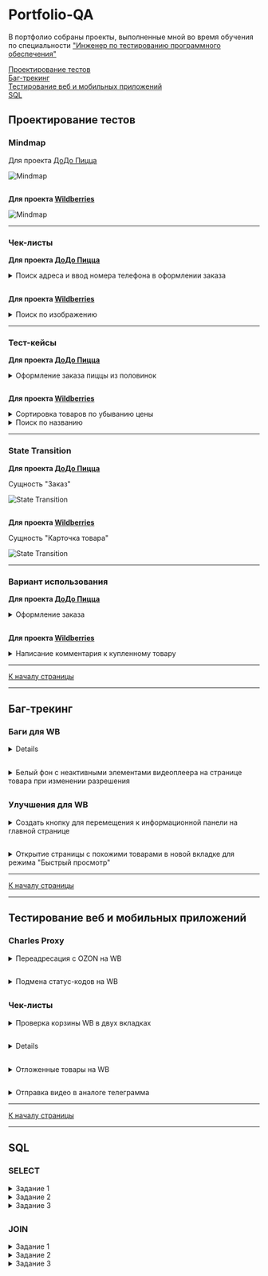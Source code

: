 # <a name="up" />Portfolio-QA

В портфолио собраны проекты, выполненные мной во время обучения по специальности ["Инженер по тестированию программного обеспечения"](https://software-testing.ru/edu/3-online/331-qa-engineer#%D0%BF%D0%BE%D0%B4%D1%80%D0%BE%D0%B1%D0%BD%D0%B0%D1%8F-%D0%BF%D1%80%D0%BE%D0%B3%D1%80%D0%B0%D0%BC%D0%BC%D0%B0)

[Проектирование тестов](#1)<br>
[Баг-трекинг](#2)<br>
[Тестирование веб и мобильных приложений](#3)<br>
[SQL](#4)<br>

## <a name="1" />Проектирование тестов
  
### Mindmap
  
Для проекта [ДоДо Пицца](https://dodopizza.ru/)

![Mindmap](https://i.ibb.co/cK07nWTw/1.png)

##

**Для проекта [Wildberries](https://www.wildberries.ru/)**

![Mindmap](https://i.ibb.co/sph0LH8V/1.png)

-----

### Чек-листы

**Для проекта [ДоДо Пицца](https://dodopizza.ru/)**

<details> <summary>Поиск адреса и ввод номера телефона в оформлении заказа</summary>

| № | Проверка | Пример | Ожидаемый результат
|-|---|---|---|
*Адрес в поле поиска*
| 1 | Город улица дом | Иваново Ленина 22 | Адрес найден |
| 2 |	С измененным порядком составляющих |	22 Ленина Иваново |	Адрес найден |
| 3 |	Через пробел |	Ленина 22 |	Подсказка адресов в которых есть "Ленина, 22" |
| 4 |	Через запятую |	Ленина, 22 |	Подсказка адресов в которых есть "Ленина, 22" |
| 5 |	Через точку |	Ленина. 22 |	Подсказка адресов в которых есть "Ленина, 22" |
| 6 |	Слитно | Ленина22 |	Подсказка адресов в которых есть "Ленина, 22" |
| 7 |	Верхний регистр |	ЛЕНИНА | Подсказка адресов в которых есть "Ленина" |
| 8 |	Нижний регистр | ленина |	Подсказка адресов в которых есть "Ленина" |
| 9 |	Смешанный регистр |	ЛеНиНа | Подсказка адресов в которых есть "Ленина" |
| 10 | С ошибкой |	Ленена |	Подсказка адресов в которых есть "Ленина" |
| 11 | Город | Москва |	Подсказка с адресами в данном городе |
| 12 | Улица | Ленина |	Подсказка адресов в которых есть "Ленина" |
| 13 | На английской раскладке | Vjcrdf |	Подсказка с адресами в данном городе (Москва) |
| 14 | Адрес пиццерии "ДОДО" | ДоДо |	Подсказка с адресами пиццерии "ДОДО" |
| 15 | Район |	Ленинский |	Нет результатов по району. Есть подсказки содержащие в адресе "Ленинский" |
| 16 | Номер дома (пограничное значение) | 7 |	Нет результатов по номеру дома. Нет подсказок по номеру дома |
| 17 | При написании цифр буквами |	Двадцати шести бакинских комиссаров |	Ошибка “Не нашли такой адрес, попробуйте ещё раз” |
| 18 | Разговорный | Питер | Подсказки с городом “Санкт-Петербург” |
| 19 | На английском языке | Saratov | Нужный город не найден |
| 20 | Станция метро | ВДНХ |	Ошибка «Не нашли такой адрес, попробуйте ещё раз» |
| 21 | Вне зоны доставки | посёлок Ключи, Красноармейская улица, 2 | Ошибка «Адрес не входит в зону доставки» |
| 22 | Текстом без адреса |	Привезите мне пиццу |	Ошибка «Не нашли такой адрес, попробуйте ещё раз» |
| 23 | Пустое поле (логическая граница) |	 | Нет подсказок. Сохранение адреса недоступно |
| 24 | 999 999 символов (технологическая граница) |	 | Система не распознает запрос |
*Адрес по метке на карте*
| 25 | В зоне доставки на строении с номером |  | Адрес найден |
| 26 | В зоне доставки рядом со строениями с номерами |  | Определяется ближайший адрес |
| 27 | В зоне доставки без строений с номерами |  | Ошибка "Не удалось определить Ваше местоположение" |
| 28 | Без метки (логическая граница) |  | Ошибка "Не удалось определить Ваше местоположение" |
| 29 | Вне зоны доставки в пределах населенных пунктов |  | Ошибка "Не удалось определить Ваше местоположение" |
| 30 | Вне зоны доставки на границе карты (технологическая граница) |  | Ошибка "Не удалось определить Ваше местоположение" |
*Номер телефона*
| 31 | Мобильный: 10 цифр после 7 (произвольная граница) | 78007255725 | На номер отправлен код подтверждения |
| 32 | Домашний с кодом города | 4932351155 | На номер отправлен код подтверждения |
| 33 | Домашний без кода города | 351155 | Выслать код подтверждения недоступно |
| 34 | Несуществующий номер | 71111111111 | Выслать код подтверждения недоступно |
| 35 | Все 0 после 7 | 70000000000 | Выслать код подтверждения недоступно |
| 36 | Пустое поле (логическая граница) |  | Выслать код подтверждения недоступно |
| 37 | 1 цифра (логическая граница) | 7 | Выслать код подтверждения недоступно |
| 38 | 9 цифр после 7 (пограничное значение) | 7929085040 | Выслать код подтверждения недоступно |
| 39 | 11 цифр после 7 (пограничное значение) | 792908504001 | Выслать код подтверждения недоступно |
| 40 | Вставка 999 цифр (технологическая граница) |  | Обрезается до первых 10 |
| 41 | Вставка 999 цифр и букв (технологическая граница) |  | Обрезается до первых 10 цифр |
| 42 | Буквами | АБВ | Ввод букв недоступен |

</details>

##

**Для проекта [Wildberries](https://www.wildberries.ru/)**

<details> <summary>Поиск по изображению</summary>

| № | Проверка | Ожидаемый результат
|-|---|---|
*Расширения*
| 1 | JPG | Успешная загрузка файла |
| 2 | JPEG | Успешная загрузка файла |
| 3 | PNG | Успешная загрузка файла |
| 4 | GIF | Успешная загрузка файла |
| 5 | BMP | Успешная загрузка файла |
| 6 | PDF | Ошибка загрузки изображения, отображается ошибка с требованием к изображению “поддерживаются только следующие расширения файлов: JPG, JPEG, PNG, BMP, GIF” |
| 7 | TXT | Ошибка загрузки изображения, отображается ошибка с требованием к изображению “поддерживаются только следующие расширения файлов: JPG, JPEG, PNG, BMP, GIF” |
| 8 | TXT переименованный в JPG | Ошибка загрузки изображения, отображается ошибка с требованием к изображению “поддерживаются только следующие расширения файлов: JPG, JPEG, PNG, BMP, GIF” |
| 9 | JPG переименованный в TXT | Ошибка загрузки изображения, отображается ошибка с требованием к изображению “поддерживаются только следующие расширения файлов: JPG, JPEG, PNG, BMP, GIF” |
*Вес файла*
| 10 | 49,9 Мб (пограничное значение снизу) | Успешная загрузка файла |
| 11 | 50 Мб (произвольная граница) | Успешная загрузка файла |
| 12 | 50,1 Мб (пограничное значение сверху) | Ошибка загрузки изображения, отображается ошибка с требованием к изображению “вес фотографии не превышает 50 Мб” |
| 13 | 0 Кб (логическая граница) | Ошибка загрузки изображения, отображается ошибка с требованием к изображению “вес фотографии не превышает 50 Мб” |
| 14 | 1 Кб (логическая граница) | Успешная загрузка файла |
| 15 | 5 Гб (технологическая граница) | Ошибка загрузки изображения, отображается ошибка с требованием к изображению “вес фотографии не превышает 50 Мб” |
*Ширина и высота изображения*
| 16 | Ширина 250, высота 250 (внутри диапозона) | Успешная загрузка файла |
| 17 | Ширина 75, высота 75 (произвольная граница) | Успешная загрузка файла |
| 18 | Ширина 75, высота 76 (пограничное значение по высоте сверху) | Успешная загрузка файла |
| 19 | Ширина 76, высота 75 (пограничное значение по ширине сверху) | Успешная загрузка файла |
| 20 | Ширина 75, высота 200 (внутри диапазона по высоте) | Успешная загрузка файла |
| 21 | Ширина 200, высота 75 (внутри диапазона по ширине) | Успешная загрузка файла |
| 22 | Ширина 74, высота 75 (пограничное значение по ширине снизу) | Ошибка загрузки изображения, отображается ошибка с требованием к изображению “ширина и высота фотографии не меньше 75 пикселей” |
| 23 | Ширина 75, высота 74 (пограничное значение по высоте снизу) | Ошибка загрузки изображения, отображается ошибка с требованием к изображению “ширина и высота фотографии не меньше 75 пикселей” |
| 24 | Ширина 1, высота 1 (логическая граница) | Ошибка загрузки изображения, отображается ошибка с требованием к изображению “ширина и высота фотографии не меньше 75 пикселей” |
| 25 | Ширина 75, высота 100 000 (технологическая граница по высоте) | Ошибка загрузки изображения, отображается ошибка с требованием к изображению “ширина и высота фотографии не меньше 75 пикселей” |
| 26 | Ширина 100 000, высота 75 (технологическая граница по ширине) | Ошибка загрузки изображения, отображается ошибка с требованием к изображению “ширина и высота фотографии не меньше 75 пикселей” |
*Релевантность поиска по фото*
| 27 | Изображение с черной мужской курткой | Поиск выдает варианты черных мужских курток |
| 28 | Изображение с героем из мультфильма Disney | Поиск выдает варианты товаров с изображением героя |
| 29 | Изображение с космосом | Поиск выдает варианты товаров у которых изображение товара содержит изображение космоса |
| 30 | Фото лица девушки | Поиск выдает варианты товаров у которых изображение товара содержит изображение лица девушки |
| 31 | Изображение с текстом “куртка” на белом фоне | Поиск выдает варианты товаров у которых изображение товара содержит надписи на белом фоне |
| 32 | Все пиксели одного цвета (черного) | Поиск выдает варианты товаров у которых изображение товара подходит по цвету изображения |
*Название файла*
| 33 | Слово кириллицей (куртка) | Успешная загрузка файла |
| 34 | Цифрами (“1”) – (логическая граница) | Успешная загрузка файла |
| 35 | Слово латиницей (“coat”) | Успешная загрузка файла |
| 36 | Набором букв на латинице (“qwerty”) | Успешная загрузка файла |
| 37 | Набором букв на кириллице (“йцукен”) | Успешная загрузка файла |
| 38 | С точкой (”.”) | Успешная загрузка файла |
| 39 | С пробелом (” “) | Успешная загрузка файла |
| 40 | Без текста (”.jpg”) – (логическая граница) | Успешная загрузка файла |
| 41 | Спецсимволы (”@”) | Успешная загрузка файла |
| 42 | Максимальное количество символов для Windows (255) – (технологическая граница) | Успешная загрузка файла |
*Влияние названия на результат поиска*
| 43 | На фото черная мужская куртка, название “белая женская куртка” | Нет влияния. Поиск выдает варианты товаров, релевантные загруженному изображению |

</details>

-----

### Тест-кейсы

**Для проекта [ДоДо Пицца](https://dodopizza.ru/)**

<details>
<summary>Оформление заказа пиццы из половинок</summary>
  
| № | Описание шага | 
|-|---|
*Влияние названия на результат поиска*
| 1 | Создан пользователь ( +7 999 999 99 99) |
| 2 | К номеру ( +7 999 999 99 99) есть доступ |
| 3 | В корзине 0 товаров |
| 4 | Есть доступ к БД (Логин / пароль :  Admin / 987654) |
| 5 | Присваиваемый номер заказа всегда уникальный |
*Шаги* 
| 1 | Открыть главную страницу [ДоДо Пицца](https://dodopizza.ru/) |
| 2 | Нажать кнопку «Войти» |
| 3 | Авторизоваться по номеру ( +7 999 999 99 99) и высланному на номер персональному коду |
| 4 | Перейти в категорию «Пиццы» |
| 5 | Найти продукцию «Пицца из половинок» и нажать кнопку «Собрать» |
| 6 | Выбрать первую половинку, например «Креветки со сладким чили» |
| 7 | Выбрать вторую половинку, например «Ветчина и сыр» |
| 8 | Нажать кнопку «В корзину» |
| 9 | Нажать кнопку «Корзина» |
| 10 | Нажать кнопку «К оформлению заказа» |
| 11 | В поле «имя» указать имя (например “Павел”) |
| 12 | В поле «адрес» указать способ доставки (например самовывоз с адресом пиццерии из предлагаемого списка) |
| 13 | Выбрать способ оплаты (например наличными) |
| 14 | Нажать кнопку «Оформить заказ» |

#### ***Ожидаемый результат***
В базе данных в таблице “create_order” есть новая запись о созданном заказе. На странице оформления заказа есть информация:
- Адрес пиццерии, выбранный в шаге 12;
- Способ оплаты, выбранный в шаге 13;
- Состав заказа: пицца из половинок, указанные в шагах 6 и 7;
- Номер заказа.

</details>

##

**Для проекта [Wildberries](https://www.wildberries.ru/)**

<details>
<summary>Сортировка товаров по убыванию цены</summary>

| № | Описание шага | 
|-|---|
*Предварительные условия*
| 1 | Войти в систему [Wildberries](https://www.wildberries.ru/) как администратор (admin / qwerty) |
| 2 | Создать товары в системе (см. ТК «Создание товара») одной категории (например «шахматы» с ценами: 15 000 руб., 20 000 руб., 30 000 руб. от продавца с рейтингом 4,9 и еще два товара: один с ценой 20 000 руб. от того же продавца, что и первый с ценой 20 000 руб. и один с ценой 20 000 руб., но от другого продавца с рейтингом 5.0) |
| 3 | К третьему товару применить скидку 40 % (цена без скидки 30000, со скидкой 18000) |
| 4 | Товары с одной ценой сортируются между собой исходя от оценки продавца (от большей к меньшей). Если оценки идентичные, то сортировка происходит исходя от времени создания в системе карточки товара (от новых к старым). Время создания учитывается в БД в миллисекундах, таким образом не может быть более 1 товара, созданного в идентичное время. Товары с одной ценой от одного продавца, также сортируются по времени создания карточки. |
*Шаги*
| 1 | Открыть главную страницу сайта [Wildberries](https://www.wildberries.ru/) |
| 2 | В поле поиска ввести название товара, пример «шахматы» |
| 3 | Навести курсор на иконку «По популярности» и выбрать «По убыванию цены» |

#### ***Ожидаемый результат***
Найденные товары «шахматы» отображаются в порядке убывания, от максимальной цены к минимальной с учетом скидки, при этом товары с одинаковой ценой отображаются, учитывая рейтинг продавца и время создания карточки:
- С ценой 20000 (от продавца с рейтингом 5.0);
- С ценой 20000 (от продавца с рейтингом 4.9, карточка которого создана последней транзакцией);
- С ценой 20000 (от продавца с рейтингом 4.9, карточка которого создана более ранней транзакцией);
- С ценой 18000;
- С ценой 15000.

</details>

<details>
<summary>Поиск по названию</summary>

| № | Описание шага | Ожидаемый результат |
|-|---|---|
*Предварительные условия*
| 1 | Войти в систему [Wildberries](https://www.wildberries.ru/) как администратор (admin / qwerty) | Успешная авторизация в системе с правами администратора |
| 2 | Создать товары в системе (см. ТК «Создание товара»), например, «iphone» и «шахматы» | Созданы карточки товаров с названием «iphone» и «шахматы» |
*Шаги*
| 1 | Зайти на главную страницу [Wildberries](https://www.wildberries.ru/) | Открыта главная страница сайта |
| 2 | В поле поиска ввести «iphone» | В результатах выдачи есть карточка товара с названием «iphone» созданная в шаге 2. Карточки товара «шахматы» в результатах выдачи нет |

</details>

-----

### State Transition

**Для проекта [ДоДо Пицца](https://dodopizza.ru/)**

Сущность "Заказ"

![State Transition](https://i.ibb.co/fzVMFbQS/8.png)

##

**Для проекта [Wildberries](https://www.wildberries.ru/)**

Сущность "Карточка товара"

![State Transition](https://i.ibb.co/TD47TsyF/9.png)

-----

### Вариант использования

**Для проекта [ДоДо Пицца](https://dodopizza.ru/)**

<details>
<summary>Оформление заказа</summary>

**Легенда:**

**П** – пользователь

**С** – система

**Сценарий использования:**

1. **П** заходит на сайт [ДоДо Пицца](https://dodopizza.ru/) и авторизуется

2. **С** выдает информацию о всех доступных товарах

3. **П** выбирает категорию товара

4. **С** выдает информацию о выбранной категории товаров

5. **П** выбирает товар из категории

6. **С** запрашивает выбор характеристик товара

7. **П** выбирает характеристики товара

8. **С** сохраняет характеристики

9. **П** инициирует добавление товара в корзину

10. **С** сохраняет товар в корзине

11. **П** инициирует переход в корзину

12. **С** отображает сохраненный товар в корзине с возможностью оформления заказа

13. **П** инициирует оформление заказа

14. **С** запрашивает выбор параметров, связанных с оформлением заказа

15. **П** выбирает параметры оформления заказа

16. **С** сохраняет параметры оформления заказа

17. **П** подтверждает оформление заказа с выбранными параметрами

18. **С** создает запрос на оформление заказа в БД и отображает статус заказа

   **Завершение сценария.**

 

**Альтернативный вариант:**

1а. **П** не авторизуется → **С** запрашивает выбор города → **П** указывает город → **Переход к пункту 2**

 

12а. **С** выдает сообщение о невозможности оформить заказ из-за отсутствия товара или его составляющих → **Завершение сценария**.

 

15а. **П** не выбирает ОБЯЗАТЕЛЬНЫЕ параметры оформления заказа → **Переход к пункту 17** →

**С** выдает сообщение о необходимости заполнения обязательных полей → **Переход к пункту 15**

 

 15б.  **П** не выбирает ОБЯЗАТЕЛЬНЫЕ параметры оформления заказа → **Переход к пункту 17** →

**С** выдает сообщение о необходимости заполнения обязательных полей → **Завершение сценария**

 

**Параметры:**

1. Выбрать товар можно из доступного меню на главной странице или через категорию.

2. Характеристиками товара (п. 6-7) являются: размер продукта и ингредиенты

3. Параметрами оформления заказа (п. 14-15) являются: способ и адрес доставки, способ оплаты

</details>

##

**Для проекта [Wildberries](https://www.wildberries.ru/)**

<details>
<summary>Написание комментария к купленному товару</summary>

**Легенда:**
**П** – пользователь
**С** – система

Сценарий:
1.	**П** авторизируется на WB
2.	**С** открывает онлайн-магазин
3.	**П** открывает свой список покупок
4.	**С** отображает купленные П товары
5.	**П** выбирает нужный товар
6.	**С** открывает карточку данного товара
7.	**П** инициирует опцию написания комментария
8.	**С** открывает интерфейс для написания комментария
9.	**П** пишет текст комментария
10.	**С** отображает написанное
11.	**П** загружает фото допустимого формата
12.	**С** отображает загруженные фото
13.	**П** отправляет комментарий
14.	**С** сохраняет текст и фото в БД, закрывает интерфейс написания комментария, текст отображается в списке комментариев вместе с подгруженными фото

**Завершение сценария**

**Альтернативный вариант:**
11а. **П** не загружает фото → **С** отображает написанное → **Переход к пункту 13** → **Переход к пункту 14** (без фото)  
11б. **П** загружает фото недопустимого формата → **С** не загружает фото → **Переход к пункту 13** → **Переход к пункту 14** (без фото)

**Параметры:**
Допустимый формат фото – JPEG, PNG

</details>

-----

[К началу страницы](#up)

-----

## <a name="2" />Баг-трекинг

### Баги для WB

<details>
<summary>Переход в отзывы товара 18+ без подтверждения возраста</summary>

**Шаги**

1. Перейти на карточку любого товара 18+ (пример https://www.wildberries.ru/catalog/170394739/detail.aspx) и закрыть окно с подтверждением возраста (если контент изначально доступен, то очистить cookie-файлы и обновить страницу)
2. Кликнуть по кнопке "Смотреть все отзывы" (см. скриншот "Отзывы")

**Результат**

Происходит переход на страницу с отзывами. Всплывающее окно с подтверждением возраста можно закрыть оставаясь на текущей странице (см. скриншоты "С окном" и "Без окна")

**Ожидаемый результат**

Всплывающее окно с подтверждением возраста появляется при клике по кнопке "Смотреть все отзывы". Переход на страницу с отзывами происходит только при подтверждении возраста (18 лет).

[С окном](https://ibb.co/4nD2rctL) [Без окна](https://ibb.co/LDzCJtsc) [Отзывы](https://ibb.co/sv94GcMZ)

</details>

##

<details>
<summary>Белый фон с неактивными элементами видеоплеера на странице товара при изменении разрешения</summary>

**Шаги**

1. Открыть любую карточку товара на WB где есть видео (например https://www.wildberries.ru/catalog/3029229/detail.aspx)
2. Начать воспроизведение видео (если оно не запустилось автоматически)
3. Изменить разрешение экрана по высоте до 1023 или ниже (например с помощью растягивания консоли (см. скриншот "Разрешение"))
4. Вернуть разрешение экрана по высоте от 1024 или выше (например в исходное состояние)

**Результат**

В видеоплеере отображается белый фон (см. скриншот "Белый фон") с неактивными элементами: пауза/воспроизведение, звук и шкала воспроизведения

**Ожидаемый результат**

Видео воспроизводится, элементы видеоплеера активны для пользователя

[Белый фон](https://ibb.co/Vcm39mYC) [Разрешение](https://ibb.co/G4bgmF1X)

</details>

##

### Улучшения для WB

<details>
<summary>Создать кнопку для перемещения к информационной панели на главной странице</summary>

Создать кнопку "К концу страницы" при клике на которую происходит прокрутка главной страницы в низ до информационной панели, по аналогии с кнопкой "К началу страницы" позволяющей при скроллинге вернуться в начало страницы (см. скриншот "Кнопка"). Как и кнопка "К началу страницы", новая кнопка должная одновременно появляться с ней при скроллинге. Она должна располагаться на том же уровне, но правее (см. скриншот "Новая кнопка"). Иметь тот же дизайн, но стрелка направлена вниз.

Сейчас при скроллинге вниз на главной странице [Wildberries](https://www.wildberries.ru/), новые карточки подгружаются автоматически после каждых 100 позицией и у пользователя нет возможности спуститься вниз страницы к панели с информацией (см. скриншот «Панель»).

Поскольку пользователям может потребоваться информация с панели, им будет удобней сделать это не уходя с главной страницы в другие разделы.

[Кнопка](https://ibb.co/mC6ZfgW3) [Новая кнопка](https://ibb.co/whKQjm8n) [Панель](https://ibb.co/SCXM6R1)

</details>

##

<details>
<summary>Открытие страницы с похожими товарами в новой вкладке для режима "Быстрый просмотр"</summary>

Сделать открытие страницы с похожими товарами в новой вкладке для режима "Быстрый просмотр" на сайте [Wildberries](https://www.wildberries.ru/).

Сейчас в режиме быстрого просмотра если нажать на иконку "Похожие" (см. скриншот "Похожие") осуществляется переход на страницу с похожими товарами взамен текущей страницы.

Так как текущая страница не сохраняется мы не можем вернуться к изначальному товару из-за того, что в новой вкладке будут только похожие товары, исключая исходный, а при возвращении на предыдущую страницу, список карточек обновляется. Также, поскольку мы не были на самой странице товара (были в режиме быстрого просмотра), товар не будет отображен в недавно просмотренных товарах.
Таким образом, сейчас пользователь теряет изначальный товар при данном действии. Открытие страницы в новой вкладке с сохранением текущей исправит данный момент.

[Похожие](https://ibb.co/n81fy0wc)

</details>

-----

[К началу страницы](#up)

-----

## <a name="3" />Тестирование веб и мобильных приложений

### Charles Proxy

<details>
<summary>Переадресация с OZON на WB</summary>

![Скриншот](https://i.ibb.co/0yn8Zv6H/14.png)

</details>

##

<details>
<summary>Подмена статус-кодов на WB</summary>

**400 Bad Request**

![400 Bad Request](https://i.ibb.co/MkDCjKBD/400-Bad-Request.png)

**500 Internal Server Error**

![500 Internal Server Error](https://i.ibb.co/HpXSrp6g/500-Internal-Server-Error.png)

**500 THIS IS FINE.**

![500 THIS IS FINE.](https://i.ibb.co/b59Hgngt/500-THIS-IS-FINE.png)

</details>

##

### Чек-листы

<details>
<summary>Проверка корзины WB в двух вкладках</summary>

| № | Проверка (вкладки для изменений) | Результат при обновлении (новая вкладка) |
|-|---|---|
*Создание*
| 1 | Добавление товара в корзину в одной вкладке | Товар отображается во второй вкладке  |
| 2 | Добавление одного и того же товара в двух вкладках (1 в первой, и он же во второй) | Товар отображается в обеих вкладках в количестве 1 |
| 3 | Добавление двух разных товаров (1 в первой, и 1 во второй) | При добавлении товара система учитывает товар, добавленный в другой вкладке (оба товара в корзине) |
| 4 | Добавление нескольких товаров из разных вкладок (+ 10 в первой, + 10 во второй) | При добавлении товара система учитывает товары, добавленные в другой вкладке (все товары в корзине) |
*Редактирование*
| 5 | Увеличение товара (1 позиция) | Во второй вкладке отображается корректное кол-во товаров увеличенных в предыдущей |
| 6 | Уменьшение товара (1 позиция) | Во второй вкладке отображается корректное кол-во товаров уменьшенных в предыдущей |
| 7 | Редактирование двух товаров (+ 1 у одного товара, - 1 у другого товара) | Отображает кол-во товаров с учетом изменений |
| 8 | Редактирование одного товара в 2 вкладках (+ 2 товара в первой, - 1 во второй, + 1 в первой) | Система сохраняет только изменения, сделанные в последней вкладке. Но если до последнего изменения в этой же вкладке были и другие, то она сохранит результат учитывая их (+ 3 в первой вкладке) |
| 9 | Изменение состояния объекта (добавить 1 товар в избранное) | Во второй вкладке отображаются изменения (товар помечен как избранный) |
| 10 | Изменение состояния объекта (выбрать 1 товар) | Во второй вкладке отображаются изменения (выбранный товар выбран) |
| 11 | Редактирование удаленного объекта (в первой вкладке удалить товар, во второй отредактировать) | Система удаляет товар из второй вкладки при попытке редактирования |
*Удаление*
| 12 | Удаление удаленного товара (в первой вкладке удалить товар, во второй вкладке удалить его же) | Система при удалении обновляет страницу (при удалении во второй вкладке, товар удаляется аналогичный образом) |
| 13 | Удаление товара, изменившего состояние (добавить в одной вкладке товар в избранное, во второй удалить его) | Товар удален в обоих вкладках |
| 14 | Удаление товара (всех) | Пустая корзина |
| 15 | Удаление товара (одного) | Удален выбранный товар, остальные сохраняются |

</details>

##

<details>
<summary>Тестирование игры "FRUIT NINJA" на прерывания</summary>

**Устройство**: Samsung Galaxy A15

**Характеристики устройства**:
1.	ОС: Android 14
2.	Диагональ экран: 6.5"
3.	Разрешение экрана: 2340x1080 px
4.	Процессор: MediaTek Helio G99 2 x 2.2 ГГц + 6 x 2 ГГц
5.	Оперативная и встроенная память: 4/128 ГБ

**Особенности приложения**: 
1.	Название: «FRUIT NINJA» Version 3.77.0
2.	Ссылка для скачивания (google play): [FRUIT NINJA](https://play.google.com/store/apps/details?id=com.halfbrick.fruitninjafree)

**Что тестировалось**: 
1.	Режим загрузки приложения
2.	Режим Меню
3.	Режим просмотра рекламы
4.	Режим игры
 
**Как тестировалось**:
1.	Намеренное сворачивание приложения
2.	Блокировка экрана
3.	Переход устройства в спящий режим
4.	Вынужденное сворачивание приложения - входящий звонок
5.	Входящее смс сообщение/ сообщение в мессенджер с уведомлением
6.	Отключение сети с последующим возобновлением
7.	Изначально сеть отключена, далее - включение сети
8.	Выход из приложения и повторный запуск

| Прерывание с последующим возвращением к работе с приложением / Режим тестирования | Загрузка приложения |  Меню | Режим просмотра рекламы | Режим игры |
|-|---|---|---|---|
| Намеренное сворачивание приложения  | Приложение прерывает загрузку и проигрывание фоновой музыки на момент сворачивания. При возвращении к работе с приложением загрузка возобновляется с места прерывания (ползунок), проигрывание фоновой музыки возобновляется | Приложение прерывает работу и проигрывание фоновой музыки на момент сворачивания. При возвращении к работе с приложением возвращаемся в меню с места прерывания, проигрывание фоновой музыки возобновляется | Приложение прерывает работу и проигрывание звуков на момент сворачивания. При возвращении к работе с приложением продолжается просмотр с места прерывания, проигрывание звуков возобновляется | Приложение прерывает работу и проигрывание звуков. При возвращении к работе с приложением открывается режим «паузы» с меню для подтверждения продолжения игры без звуков. При возобновлении игры проигрывание звуков возобновляется |
| Вынужденное сворачивание приложения - входящий звонок | Всплывающий входящий звонок поверх приложения. Загрузка приостановлена, музыка не играет. После завершения звонка загрузка возобновляется с места прерывания (ползунок), проигрывание фоновой музыки возобновляется | Всплывающий входящий звонок поверх приложения. Приложение продолжает свою работу (кнопки, анимация активны). Музыка не играет. После завершения звонка проигрывание фоновой музыки возобновляется | Всплывающий входящий звонок поверх приложения. Проигрывание рекламы и фонового звука приостановлено. После завершения звонка проигрывание рекламы и звуков возобновляется с места прерывания | Всплывающий входящий звонок поверх приложения. Приложение продолжает свою работу (игра продолжается). Звуков нет. После завершения звонка проигрывание звуков возобновляется |
| Входящее СМС сообщение/ сообщение в мессенджер с уведомлением | Всплывающее сообщение поверх окна загрузки - на работу приложения и фоновую музыку не влияет | Всплывающее сообщение поверх окна загрузки - на работу приложения и фоновую музыку не влияет | Всплывающее сообщение поверх проигрывателя рекламы на работу приложения и на звуки не влияет | Всплывающее сообщение поверх приложения - на работу приложения и на системные звуки не влияет |
| Входящее СМС сообщение/ сообщение в мессенджер с уведомлением | Всплывающее сообщение поверх окна загрузки - на работу приложения и фоновую музыку не влияет | Всплывающее сообщение поверх окна загрузки - на работу приложения и фоновую музыку не влияет  | Всплывающее сообщение поверх проигрывателя рекламы- на работу приложения и на звуки не влияет | Всплывающее сообщение поверх приложения - на работу приложения и на системные звуки не влияет |
| Блокировка экрана | Приложение прерывает загрузку и фоновую музыку на момент блокировки, после разблокировки - загрузка возобновляется с места прерывания (ползунок), проигрывание фоновой музыки возобновляется | Приложение прерывает работу и проигрывание фоновой музыки на момент блокировки. При возвращении к работе с приложением возвращаемся в меню с места прерывания, проигрывание фоновой музыки возобновляется | Приложение прерывает проигрывание рекламы и ее звуков на момент прерывания, при возвращении к работе с приложением возобновляется режим просмотра рекламы со звуком | Приложение прерывает работу и проигрывание звуков. При возвращении к работе с приложением – режим «паузы» с меню для подтверждения продолжения игры. Звуков нет. После завершения звонка проигрывание звуков возобновляется |
| Переход устройства в спящий режим | Приложение прерывает загрузку и фоновую музыку на момент прерывания, после разблокировки - загрузка возобновляется с места прерывания (ползунок), проигрывание фоновой музыки возобновляется | Приложение прерывает работу и проигрывание фоновой музыки на момент прерывания. При возвращении к работе с приложением возвращаемся в меню с места прерывания, проигрывание фоновой музыки возобновляется | Приложение прерывает проигрывание рекламы и ее звуков на момент прерывания, при возвращении к работе с приложением возобновляется режим просмотра рекламы со звуком | Приложение прерывает работу и проигрывание звуков. При возвращении к работе с приложением – режим «паузы» с меню для подтверждения продолжения игры. Звуков нет. После завершения звонка проигрывание звуков возобновляется |
| Отключение сети и затем возобновление работы сети | Приложение загружается, прерывания загрузки не происходит. Фоновая музыка не прерывается/не отключается | Не влияет на работу приложения | Проигрывание рекламы и ее звуков продолжается  | Не влияет на работу приложения |
| Изначально сеть отключена, далее - включение сети | Сообщение от системы о невозможности выполнить загрузку приложения | НЕЛЬЗЯ ПЕРЕЙТИ К РЕЖИМУ БЕЗ ПОДКЛЮЧЕНИЯ К СЕТИ | НЕЛЬЗЯ ПЕРЕЙТИ К РЕЖИМУ БЕЗ ПОДКЛЮЧЕНИЯ К СЕТИ | НЕЛЬЗЯ ПЕРЕЙТИ К РЕЖИМУ БЕЗ ПОДКЛЮЧЕНИЯ К СЕТИ |
| Выход из приложения и повторный запуск | Приложение загружается заново | Приложение загружается заново | Приложение загружается заново | Приложение загружается заново |

</details>

##

<details>
<summary>Отложенные товары на WB</summary>

| № | Проверка | Результат |
|-|---|---|
*WEB. Авторизированным пользователем*
| 1 | Добавить товар в избранное (нажать на сердечко у товара) | Товар будет отображаться в разделе «Избранное» |
| 2 | Добавить товар в избранное, который есть в наличии из быстрого просмотра | Товар будет отображаться в разделе «Избранное» |
| 3 | Добавить товар в избранное, который есть в наличии из карточки товара | Товар будет отображаться в разделе «Избранное» |
| 4 | Добавить товар в избранное, которого нет в наличии из быстрого просмотра | Товар будет отображаться в разделе «Избранное» |
| 5 | Добавить товар в избранное, которого нет в наличии из карточки товара | Товар будет отображаться в разделе «Избранное» |
| 6 | Добавить товар в избранное (нажать на сердечко у товара) у уже добавленного товара | Добавить повторно товар нельзя (при попытке товар удаляется из избранного) |
| 7 | Добавить бренд в избранное | Бренд будет отображаться в «Избранное» в «Любимые бренды» |
| 8 | Добавить бренд в избранное у уже добавленного бренда | Добавить повторно бренд нельзя (при попытке бренд удаляется из избранного) |
| 9 | Добавить товар в корзину | Товар будет отображаться в корзине |
| 10 | Добавить товар в корзину из быстрого просмотра | Товар будет отображаться в корзине |
| 11 | Добавить товар в корзину из карточки товара | Товар будет отображаться в корзине |
| 12 | Поделиться (направить в доступные соц. сети ссылку на страницу товара или просто скопировать ее) | По полученной ссылке можно вернуться на страницу товара |
| 13 | По артикулу (скопировать и сохранить артикул на карточке товара) | По полученному артикулу через поиск можно вернуться в карточку товара |
| 14 | Недавно просмотренное (зайти в карточку товара) | Товар будет отображаться в подсказках «Вы недавно смотрели» |
*WEB. Не авторизированным пользователем*
| 15 | Добавить товар в избранное любым способом (нажать на сердечко у товара) | Для действия требуется авторизация |
| 16 | Поделиться (направить в доступные соц. сети ссылку на страницу товара или просто скопировать ее) | По полученной ссылке можно вернуться в карточку товара |
| 17 | По артикулу (скопировать и сохранить артикул на карточке товара) | По полученному артикулу через поиск можно вернуться в карточку товара |
| 18 | Добавить в корзину (нажать у товара «добавить в корзину) | Товар отображается в корзине (при условии, что не были очищены cookie файлы)  |
| 19 | Недавно просмотренное (зайти в карточку товара) | Товар будет отображаться в подсказках «Вы недавно смотрели» (при условии, что не были очищены cookie файлы) |
| 20 | Добавить бренд в избранное | Для действия требуется авторизация |
*Mobile. Авторизированным пользователем*
| 21 | Добавить товар в корзину  | Товар отображается в корзине |
| 22 | Добавить товар в корзину из карточки товара | Товар отображается в корзине |
| 23 | Добавить товар в корзину из быстрого просмотра | Опция быстрого просмотра отсутствует |
| 24 | Поделиться (направить в доступные соц. сети ссылку на страницу товара или просто скопировать ее) | По полученной ссылке можно вернуться на страницу товара в приложении |
| 25 | Недавно просмотренное (зайти в карточку товара) | Товар будет отображаться в подсказках «Вы недавно смотрели» |
| 26 | По артикулу (скопировать и сохранить артикул на карточке товара) | Товар будет отображаться в подсказках «Вы смотрели» |
| 27 | Добавить бренд в любимые бренды | Бренд будет отображаться в «Любимые бренды» |
| 28 | Добавить бренд в любимые бренды у уже добавленного бренда | Добавить повторно бренд нельзя (при попытке бренд удаляется из раздела «Любимые бренды») |
| 29 | Добавить товар в отложенное (нажать на сердечко у товара), который уже добавленного туда  | Добавить повторно товар нельзя (при попытке товар удаляется из избранного) |
| 30 | Добавить товар в отложенное, который есть в наличии (нажать на сердечко у товара) | Товар отображается в разделе «Отложенные» |
| 31 | Добавить товар в отложенное, который есть в наличии из карточки товара | Товар отображается в разделе «Отложенные» |
| 32 | Добавить товар в отложенное, который есть в наличии из быстрого просмотра | Опция быстрого просмотра отсутствует |
| 33 | Добавить товар в «Лист ожидания», которого нет в наличии | Товар будет отображаться в разделе «Лист ожидания» |
| 34 | Добавить товар в «Лист ожидания», которого нет в наличии из карточки товара | Товар будет отображаться в разделе «Лист ожидания» |
| 35 | Добавить, уже добавленный в «Лист ожидания», товар, которого нет в наличии | Товар будет отображаться в разделе «Лист ожидания» |
| 36 | Добавить товар в «Лист ожидания», которого нет в наличии из быстрого просмотра | Опция быстрого просмотра отсутствует |
*Mobile. Нк авторизированным пользователем*
| 37 | Поделиться (направить в доступные соц. сети ссылку на страницу товара или просто скопировать ее) | По полученной ссылке можно вернуться на страницу товара в приложении |
| 38 | По артикулу (скопировать и сохранить артикул на карточке товара) | По полученному артикулу через поиск можно вернуться в карточку товара |
| 39 | Добавить в корзину, который есть в наличии (нажать у товара «В корзину) | Товар отображается в корзине (при условии, что не был очищен кэш) |
| 40 | Добавить товар в корзину, которого нет в наличии | Отсутствует кнопка «Добавить в корзину» |
| 41 | Недавно просмотренное (зайти в карточку товара) | Для действия требуется авторизация |
| 42 | Добавить в отложенное (нажать на сердечко у товара) | Для действия требуется авторизация |
| 43 | Добавить в «Лист ожидания» товар, которого нет в наличии | Для действия требуется авторизация |

</details>

##

<details>
<summary>Отправка видео в аналоге телеграмма</summary>

| № | Проверка | Ппимер | Результат |
|-|---|---|---|
*Формат видео*
| 1 | Допустимый формат | MP4 | Видео загружаются |
| 2 | Допустимый формат | MOV | Видео загружаются |
| 3 | Допустимый формат | AVI | Видео загружаются |
| 4 | Допустимый формат | WMV | Видео загружаются |
| 5 | Допустимый формат | WEBM | Видео загружаются |
| 6 | Недопустимый формат | MKV | Видео загружаются |
*Размер видео*
| 7 | Логическая граница | 1МБ | Видео загружаются |
| 8 | Внутри диапазона | 500МБ | Видео загружаются |
| 9 | Пограничное значение (нижнее) | 1,99ГБ | Видео загружаются |
| 10 | Произвольная граница (без премиума) | 2ГБ | Видео загружаются |
| 11 | Пограничное значение (верхнее) | 2,1ГБ | Для загрузки требуется премиум |
| 12 | Внутри диапазона с премиумом | 3ГБ | Видео загружаются |
| 13 | Пограничное значение (нижнее) с премиумом | 3,9ГБ | Видео загружаются |
| 14 | Произвольная граница (с премиумом) | 4ГБ | Видео загружаются |
| 15 | Пограничное значение (верхнее) с премиумом | 4,1ГБ | Информационное сообщение о превышении максимального размера |
| 16 | Поиск технологической границы | 1ТБ | Информационное сообщение о превышении максимального размера |
*Проверка названия*
| 17 | Кириллица | Видео | Видео загружаются |
| 18 | Латиница | Video | Видео загружаются |
| 19 | Цифрами | 12345 | Видео загружаются |
| 20 | Символы | . | Видео загружаются |
| 21 | Смешанное | Смешное_Video.01 | Видео загружаются |
| 22 | Пустое |  | Видео загружаются |
| 23 | Максимальное число символов | 255 символов с учетом точки и расширения | Видео загружаются |
*Способ загрузки*
| 24 | Через кнопку добавить | Символ «скрепки» | Видео загружаются |
| 25 | Через «поделиться» с текущего мессенджера | «Переслать» | Видео загружаются |
| 26 | Проверка способа загрузки (через поделиться с другого мессенджера) | «Поделиться» | Видео загружаются |
| 27 | Через ссылку | Вставить URL | Получено не видео, а ссылка на видео |
*Особенности сети*
| 28 | При полной сети | 4G | Видео загружаются |
| 29 | При полной сети | Wi-Fi | Видео загружаются |
| 30 | При медленной сети | 3G | Видео загружаются |
| 31 | При медленной сети | 2G | Видео загружаются |
| 32 | Без сети |  | Видео не загружается |
*Прерывание и возобновление сети*
| 33 | Во время загрузки | Прерывание | Остановка загрузки с сохранением прогресса |
| 34 | Во время загрузки | Возобновление | Продолжение загрузки с момента остановки |
*Прерывание работы приложения*
| 35 | Фоновый режим | Сворачиваем приложение | Загрузка продолжается |
| 36 | Поворот экрана | Режим планшета | Загрузка продолжается |
| 37 | Закрытие приложения |  | Остановка загрузки с сохранением прогресса |
| 38 | Входящее | SMS | Загрузка продолжается |
| 39 | Входящее | Push-уведомление | Загрузка продолжается |
| 40 | Входящий | Звонок | Загрузка продолжается |
| 41 | Подсоединение кабеля | Для зарядки / для передачи файлов | Загрузка продолжается |
| 42 | Блокировка экрана |  | Загрузка продолжается |
| 43 | Спящий режим |  | Загрузка продолжается |
*Индикатор загрузки*
| 44 | Во время загрузки |  | Отображается процесс загрузки |
| 45 | Во время остановки загрузки |  | Отображается индикатор с остановленным прогрессом |
| 46 | При успешной загрузке |  | Процесс загрузки не отображается (видео загружено) |
*Отправка нескольких видео разом*
| 47 | До 10 |  | Выбранные видео загружаются блоком |
| 48 | 10 |  | Выбранные видео загружаются блоком из 10 |
| 49 | Больше 10 |  | Выбранные видео загружаются блоками не более 10 в каждом |
*Отображение загруженных видео*
| 50 | Расположение |  | Располагаются в соответствии с разметкой |
| 51 | Превью | MP4 | Отображается превью видео |
| 52 | Превью | MOV | Отображается превью видео |
| 53 | Превью | WEBM | Отображается превью видео |
| 54 | Превью | Другие форматы видео | Видео отображается в виде файла |

</details>

-----

[К началу страницы](#up)

-----

## <a name="4" />SQL

### SELECT

<details>
<summary>Задание 1</summary>

Сделайте запрос в магазинчике. Я хочу подсчитать, сколько товаров создали вчера (при условии, что выборку делаю утром и новых товаров "сегодня" ещё не создавалось). Я знаю, что вчера утром максимальный id был 258. Его и берем за точку отсчета.

Решение

     SELECT 
      COUNT(last_id) 
     FROM 
      items 
     WHERE 
      last_id > 258;

</details>

<details>
<summary>Задание 2</summary>

Сделайте запрос в магазинчике, который достанет вам те вещи (таблица items), в которых:
- Название (title) содержит слово «Платье» или «Платьюшко»;
- Цена от 10 до 2000;
- Фотография (image) не пустая.

Решение

     SELECT 
      * 
     FROM 
      items 
     WHERE 
      (
       title LIKE '%Платье%' 
       OR title LIKE '%Платьюшко%'
      ) 
      AND price BETWEEN 10 
      AND 2000 
      AND image IS NOT NULL;

</details>

<details>
<summary>Задание 3</summary>

Сделайте запрос в магазинчике чтобы получить последние 15 товаров (ориентируйтесь на автоинкрементальное поле id), у которых непустые параметры.

Решение

     SELECT 
      * 
     FROM 
      items 
     WHERE 
      params IS NOT NULL 
     ORDER BY 
      last_id DESC 
     LIMIT 
      15;

</details>

##

### JOIN

<details>
<summary>Задание 1</summary>

Сделайте запрос в магазинчике из таблиц заказов orders и клиентов users. Выведите мне для всех сделанных заказов:

- ФИО клиента;
- Телефон;
- Емейл;
- Адрес.

Решение

     SELECT 
      users.name, 
      orders.phone, 
      users.email, 
      orders.addr 
     FROM 
      users 
      JOIN orders ON users.last_id = orders.last_id;

</details>

<details>
<summary>Задание 2</summary>

Сделайте запрос в магазинчике. Операторы сидят и заполняют таблицу предметов (items) по каждой категории. Я хочу видеть, сколько ещё осталось работы. Поэтому подсчитайте мне, сколько категорий, по которым ещё нет товаров.

Решение

     SELECT 
      COUNT(categorys.last_id) AS count_empty 
     FROM 
      categorys 
      LEFT JOIN items ON categorys.last_id = items.category 
     WHERE 
      items.category IS NULL;

</details>

<details>
<summary>Задание 3</summary>

Сделайте запрос в магазинчике. Нас интересует таблица last_views. 

Я хочу увидеть, сколько товаров просматривал какой пользователь:

- id пользователя;
- сколько товаров он просмотрел;
- Сначала те, кто просматривает много — ищем потенциальных клиентов, чтобы предложить им рекламу "вы смотрели то и то, не хотите ли купить?".

Те, кто просматривал меньше 4 товаров, меня не интересуют.

Решение

     SELECT 
      user_id, 
      COUNT(DISTINCT item) AS count_item 
     FROM 
      last_views 
     GROUP BY 
      user_id 
     HAVING 
      count_item >= 4 
     ORDER BY 
      count_item DESC;

</details>
